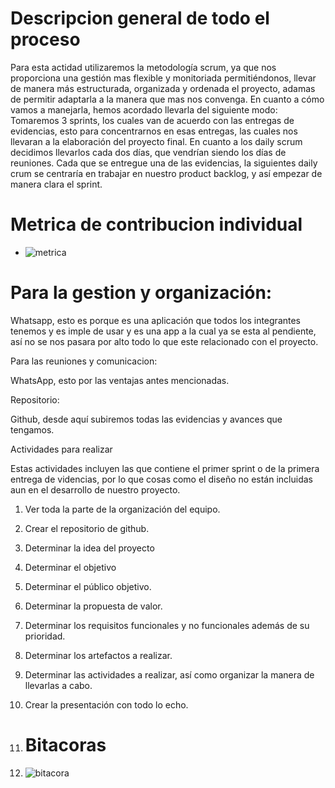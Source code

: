 # **Descripcion general de todo el proceso** 
Para esta actidad utilizaremos la metodología scrum, ya que nos proporciona una gestión mas flexible y monitoriada permitiéndonos, llevar de manera más estructurada, organizada y ordenada el proyecto, adamas de permitir adaptarla a la manera que mas nos convenga. 
En cuanto a cómo vamos a manejarla, hemos acordado llevarla del siguiente modo:
Tomaremos 3 sprints, los cuales van de acuerdo con las entregas de evidencias, esto para concentrarnos en esas entregas, las cuales nos llevaran a la elaboración del proyecto final. 
En cuanto a los daily scrum decidimos llevarlos cada dos días, que vendrían siendo los días de reuniones.
Cada que se entregue una de las evidencias, la siguientes daily crum se centraría en trabajar en nuestro product backlog, y así empezar de manera clara el sprint.
# Metrica de contribucion individual
- ![metrica](https://github.com/gaeluwu29/Tecnomins/blob/main/Ducumentos/1.6Im%C3%A1genes/SmartSelect_20240930_224953_Microsoft%20365%20(Office).jpg)
# Para la gestion y organización:

Whatsapp, esto es porque es una aplicación que todos los integrantes tenemos y es imple de usar y es una app a la cual ya se esta al pendiente, así no se nos pasara por alto todo lo que este relacionado con el proyecto.

Para las reuniones y comunicacion:

WhatsApp, esto por las ventajas antes mencionadas.

Repositorio: 

Github, desde aquí subiremos todas las evidencias y avances que tengamos.



Actividades para realizar

Estas actividades incluyen las que contiene el primer sprint o de la primera entrega de videncias, por lo que cosas como el diseño no están incluidas aun en el desarrollo de nuestro proyecto.

1.	Ver toda la parte de la organización del equipo.

2.	Crear el repositorio de github.

3.	Determinar la idea del proyecto

4.	Determinar el objetivo

5.	Determinar el público objetivo.

6.	Determinar la propuesta de valor.

7.	Determinar los requisitos funcionales y no funcionales además de su prioridad.

8.	Determinar los artefactos a realizar.

9.	Determinar las actividades a realizar, así como organizar la manera de llevarlas a cabo.

10.	Crear la presentación con todo lo echo.

11.	# **Bitacoras**
12.	 ![bitacora](https://github.com/gaeluwu29/Tecnomins/blob/main/Ducumentos/1.6Im%C3%A1genes/SmartSelect_20240930_225127_Microsoft%20365%20(Office).jpg)
 


